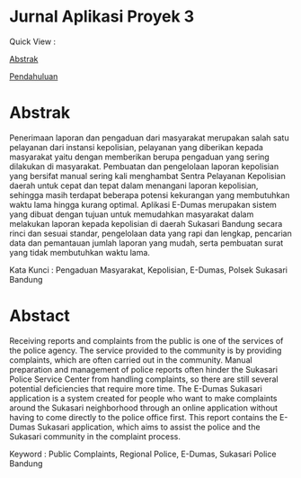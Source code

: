 # Jurnal Aplikasi Proyek 3

Quick View :

[Abstrak](#abstrak)

[Pendahuluan](#pendahuluan)

# Abstrak
Penerimaan laporan dan pengaduan dari masyarakat merupakan salah satu pelayanan dari instansi kepolisian, pelayanan yang diberikan kepada masyarakat yaitu dengan memberikan berupa pengaduan yang sering dilakukan di masyarakat. Pembuatan dan pengelolaan laporan kepolisian yang bersifat manual sering kali menghambat Sentra Pelayanan Kepolisian daerah untuk cepat dan tepat dalam menangani laporan kepolisian, sehingga masih terdapat beberapa potensi kekurangan yang membutuhkan waktu lama hingga kurang optimal. Aplikasi E-Dumas merupakan sistem yang dibuat dengan tujuan untuk memudahkan masyarakat dalam melakukan laporan kepada kepolisian di daerah Sukasari Bandung secara rinci dan sesuai standar, pengelolaan data yang rapi dan lengkap, pencarian data dan pemantauan jumlah laporan yang mudah, serta pembuatan surat yang tidak membutuhkan waktu lama.

Kata Kunci : Pengaduan Masyarakat, Kepolisian, E-Dumas, Polsek Sukasari Bandung

# Abstact

Receiving reports and complaints from the public is one of the services of the police agency. The service provided to the community is by providing complaints, which are often carried out in the community. Manual preparation and management of police reports often hinder the Sukasari Police Service Center from handling complaints, so there are still several potential deficiencies that require more time. The E-Dumas Sukasari application is a system created for people who want to make complaints around the Sukasari neighborhood through an online application without having to come directly to the police office first. This report contains the E-Dumas Sukasari application, which aims to assist the police and the Sukasari community in the complaint process.

Keyword : Public Complaints, Regional Police, E-Dumas, Sukasari Police Bandung